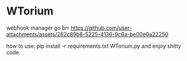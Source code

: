 # WTorium
webhook manager go brr
https://github.com/user-attachments/assets/282c89b8-5225-4136-9c6a-be00e0a22250


how to use:
pip install -r requirements.txt
WTorium.py
and enjoy shitty code.
